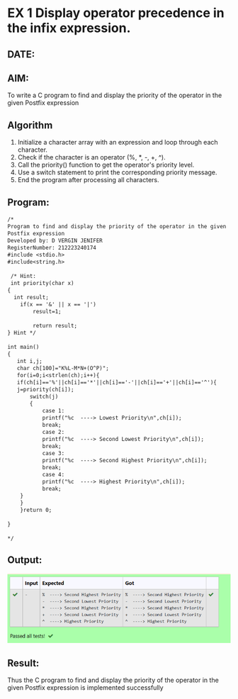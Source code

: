 # EX 1 Display operator precedence in the infix expression.
## DATE:
## AIM:
To write a C program to find and display the priority of the operator in the given Postfix expression

## Algorithm
1. Initialize a character array with an expression and loop through each character.
2. Check if the character is an operator (%, *, -, +, ^).
3. Call the priority() function to get the operator's priority level.
4. Use a switch statement to print the corresponding priority message.
5. End the program after processing all characters.

## Program:
```
/*
Program to find and display the priority of the operator in the given Postfix expression
Developed by: D VERGIN JENIFER
RegisterNumber: 212223240174
#include <stdio.h>
#include<string.h>

 /* Hint:
 int priority(char x)
{
  int result;
    if(x == '&' || x == '|')
        result=1;
        
        return result;
} Hint */

int main()
{
   int i,j;
   char ch[100]="K%L-M*N+(O^P)";
   for(i=0;i<strlen(ch);i++){
   if(ch[i]=='%'||ch[i]=='*'||ch[i]=='-'||ch[i]=='+'||ch[i]=='^'){
   j=priority(ch[i]);
       switch(j)
       {
           case 1:
           printf("%c  ----> Lowest Priority\n",ch[i]);
           break;
           case 2:
           printf("%c  ----> Second Lowest Priority\n",ch[i]);
           break;
           case 3:
           printf("%c  ----> Second Highest Priority\n",ch[i]);
           break;
           case 4:
           printf("%c  ----> Highest Priority\n",ch[i]);
           break;
    }
    }
    }return 0;
   
}
   
*/
```

## Output:

![Output](img/pri.png)

## Result:
Thus the C program to find and display the priority of the operator in the given Postfix expression is implemented successfully
